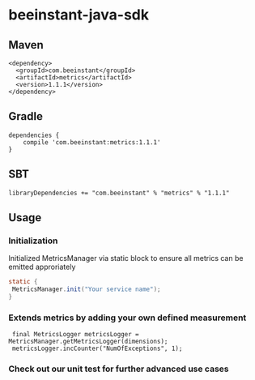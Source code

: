 # beeinstant-java-sdk

## Maven
```
<dependency>
  <groupId>com.beeinstant</groupId>
  <artifactId>metrics</artifactId>
  <version>1.1.1</version>
</dependency>
```
## Gradle
```
dependencies {
    compile 'com.beeinstant:metrics:1.1.1'
}
```
## SBT
```
libraryDependencies += "com.beeinstant" % "metrics" % "1.1.1"
```
## Usage

### Initialization
Initialized MetricsManager via static block to ensure all metrics can be emitted approriately

```java
static {
 MetricsManager.init("Your service name");
}
```

### Extends metrics by adding your own defined measurement
```
 final MetricsLogger metricsLogger = MetricsManager.getMetricsLogger(dimensions);
 metricsLogger.incCounter("NumOfExceptions", 1);
```

### Check out our unit test for further advanced use cases

